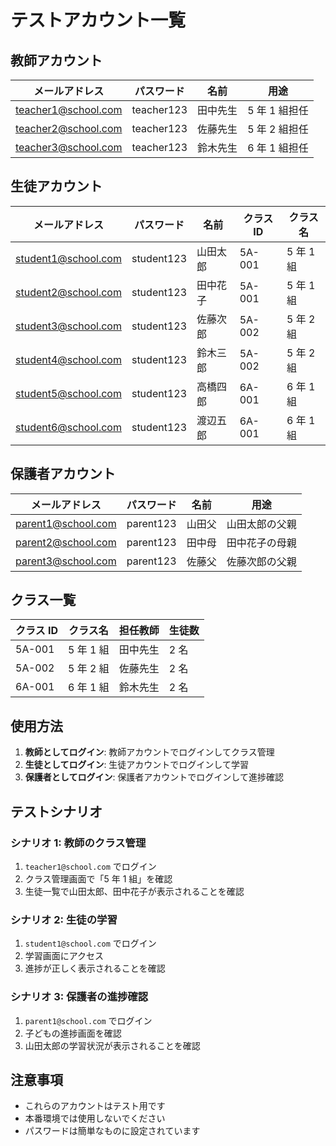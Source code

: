 # テストアカウント一覧

## 教師アカウント

| メールアドレス      | パスワード | 名前     | 用途          |
| ------------------- | ---------- | -------- | ------------- |
| teacher1@school.com | teacher123 | 田中先生 | 5 年 1 組担任 |
| teacher2@school.com | teacher123 | 佐藤先生 | 5 年 2 組担任 |
| teacher3@school.com | teacher123 | 鈴木先生 | 6 年 1 組担任 |

## 生徒アカウント

| メールアドレス      | パスワード | 名前     | クラス ID | クラス名  |
| ------------------- | ---------- | -------- | --------- | --------- |
| student1@school.com | student123 | 山田太郎 | 5A-001    | 5 年 1 組 |
| student2@school.com | student123 | 田中花子 | 5A-001    | 5 年 1 組 |
| student3@school.com | student123 | 佐藤次郎 | 5A-002    | 5 年 2 組 |
| student4@school.com | student123 | 鈴木三郎 | 5A-002    | 5 年 2 組 |
| student5@school.com | student123 | 高橋四郎 | 6A-001    | 6 年 1 組 |
| student6@school.com | student123 | 渡辺五郎 | 6A-001    | 6 年 1 組 |

## 保護者アカウント

| メールアドレス     | パスワード | 名前   | 用途           |
| ------------------ | ---------- | ------ | -------------- |
| parent1@school.com | parent123  | 山田父 | 山田太郎の父親 |
| parent2@school.com | parent123  | 田中母 | 田中花子の母親 |
| parent3@school.com | parent123  | 佐藤父 | 佐藤次郎の父親 |

## クラス一覧

| クラス ID | クラス名  | 担任教師 | 生徒数 |
| --------- | --------- | -------- | ------ |
| 5A-001    | 5 年 1 組 | 田中先生 | 2 名   |
| 5A-002    | 5 年 2 組 | 佐藤先生 | 2 名   |
| 6A-001    | 6 年 1 組 | 鈴木先生 | 2 名   |

## 使用方法

1. **教師としてログイン**: 教師アカウントでログインしてクラス管理
2. **生徒としてログイン**: 生徒アカウントでログインして学習
3. **保護者としてログイン**: 保護者アカウントでログインして進捗確認

## テストシナリオ

### シナリオ 1: 教師のクラス管理

1. `teacher1@school.com` でログイン
2. クラス管理画面で「5 年 1 組」を確認
3. 生徒一覧で山田太郎、田中花子が表示されることを確認

### シナリオ 2: 生徒の学習

1. `student1@school.com` でログイン
2. 学習画面にアクセス
3. 進捗が正しく表示されることを確認

### シナリオ 3: 保護者の進捗確認

1. `parent1@school.com` でログイン
2. 子どもの進捗画面を確認
3. 山田太郎の学習状況が表示されることを確認

## 注意事項

- これらのアカウントはテスト用です
- 本番環境では使用しないでください
- パスワードは簡単なものに設定されています
